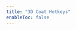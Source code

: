 ```yaml
---
title: "3D Coat Hotkeys"
enableToc: false
---
```


<style> code { color: #FFFFFF; background: #00B8C3; } </style>